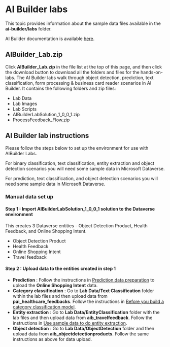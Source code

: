 # AI Builder labs

This topic provides information about the sample data files available in the **ai-builder/labs** folder.

AI Builder documentation is available [here](https://docs.microsoft.com/ai-builder).

## AIBuilder_Lab.zip

Click **AIBuilder_Lab.zip** in the file list at the top of this page, and then click the download button to download all the folders and files for the hands-on-labs. The AI Builder labs walk through object detection, prediction, text classification, form processing & business card reader scenarios in AI Builder. It contains the following folders and zip files:

- Lab Data
- Lab Images
- Lab Scripts
- AIBuilderLabSolution_1_0_0_1.zip
- ProcessFeedback_Flow.zip

## AI Builder lab instructions

Please follow the steps below to set up the environment for use with AIBuilder Labs.

For binary classification, text classification, entity extraction and object detection scenarios you will need some sample data in Microsoft Dataverse.

For prediction, text classification, and object detection scenarios you will need some sample data in Microsoft Dataverse.


### Manual data set up

#### Step 1 : Import AIBuilderLabSolution_1_0_0_1 solution to the Dataverse environment

This creates 3 Dataverse entities - Object Detection Product, Health Feedback, and Online Shopping Intent.

- Object Detection Product
- Health Feedback
- Online Shopping Intent
- Travel feedback

#### Step 2 : Upload data to the entities created in step 1

- **Prediction** : Follow the instructions in [Prediction data preparation](https://docs.microsoft.com/ai-builder/binary-classification-data-prep) to upload the **Online Shopping Intent** data.
- **Category classification** : Go to **Lab Data/Text Classification** folder within the lab files and then upload data from **pai_healthcare_feedbacks**. Follow the instructions in [Before you build a category classification model](https://docs.microsoft.com/ai-builder/before-you-build-text-classification-model).
- **Entity extraction** : Go to **Lab Data/EntityClassification** folder with the lab files and then upload data from **aib_travelfeedback**.  Follow the instructions in [Use sample data to do entity extraction](https://docs.microsoft.com/en-us/ai-builder/entity-extraction-sample-data).
- **Object detection** : Go to **Lab Data/ObjectDetection** folder and then upload data from **aib_objectdetectionproducts**. Follow the same instructions as above for data upload.
